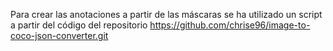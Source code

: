 



Para crear las anotaciones a partir de las máscaras se ha utilizado un script a partir del código del repositorio https://github.com/chrise96/image-to-coco-json-converter.git
